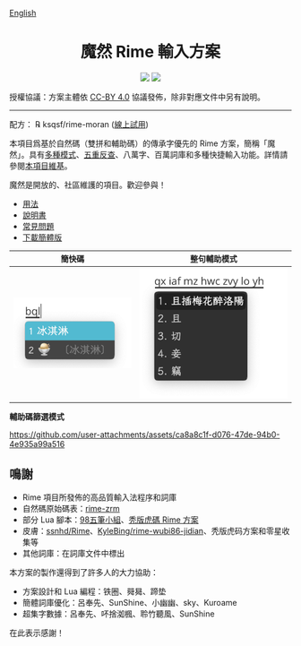 [English](README-en.md)

<h1 align="center">魔然 Rime 輸入方案</h1>

<p align="center">
<a href="https://github.com/ksqsf/rime-moran/issues"><img src="https://img.shields.io/badge/%E6%AD%A1%E8%BF%8E-%E5%8F%83%E8%88%87%E8%B2%A2%E7%8D%BB-1dd3b0?style=for-the-badge&logo=github"/></a>
<a href="https://my-rime.vercel.app/?plum=ksqsf/rime-moran:moran,moran_sentence,moran_fixed,moran_aux"><img src="https://img.shields.io/badge/MyRIME-線上試用-1dd3b0?style=for-the-badge&logo=github"/></a>
</p>

授權協議：方案主體依 [CC-BY 4.0](http://creativecommons.org/licenses/by/4.0/) 協議發佈，除非對應文件中另有說明。

---

配方： ℞ ksqsf/rime-moran ([線上試用](https://my-rime.vercel.app/?plum=ksqsf/rime-moran:moran,moran_sentence,moran_fixed))

本項目爲基於自然碼（雙拼和輔助碼）的傳承字優先的 Rime 方案，簡稱「魔然」。具有[多種模式](https://github.com/ksqsf/rime-moran/wiki/%E5%90%84%E8%BC%B8%E5%85%A5%E6%A8%A1%E5%BC%8F%E8%AA%AA%E6%98%8E)、[五重反查](https://github.com/ksqsf/rime-moran/wiki/%E6%95%99%E7%A8%8B#%E5%85%B6%E4%BA%94%E6%9B%B0%E4%BA%94%E9%87%8D%E5%8F%8D%E6%9F%A5)、八萬字、百萬詞庫和多種快捷輸入功能。詳情請參閱[本項目維基](https://github.com/ksqsf/rime-moran/wiki)。

魔然是開放的、社區維護的項目。歡迎參與！

- [用法](https://github.com/ksqsf/rime-moran/wiki/%E6%95%99%E7%A8%8B#%E5%85%B6%E4%B8%89%E6%9B%B0%E5%96%AE%E5%AD%97%E8%BC%B8%E5%85%A5%E6%96%B9%E5%BC%8F)
- [說明書](https://github.com/ksqsf/rime-moran/wiki)
- [常見問題](https://github.com/ksqsf/rime-moran/wiki/%E5%B8%B8%E8%A6%8B%E5%95%8F%E9%A1%8C)
- [下載簡體版](https://github.com/ksqsf/rime-moran/wiki/%E7%AE%80%E4%BD%93%E7%89%88)

| 簡快碼                              | 整句輔助模式                             |
|-------------------------------------|------------------------------------------|
| ![簡快碼](./etc/screenshot-bql.png) | ![整句輔助碼](./etc/screenshot-poem.png) |

**輔助碼篩選模式**

https://github.com/user-attachments/assets/ca8a8c1f-d076-47de-94b0-4e935a99a516

## 鳴謝

+ Rime 項目所發佈的高品質輸入法程序和詞庫
+ 自然碼原始碼表：[rime-zrm](https://github.com/bigshans/rime-zrm)
+ 部分 Lua 腳本：[98五筆小組](https://98wb.github.io/)、[秃版虎碼 Rime 方案](https://tiger-code.com/)
+ 皮膚：[ssnhd/Rime](https://github.com/ssnhd/rime/)、[KyleBing/rime-wubi86-jidian](https://github.com/KyleBing/rime-wubi86-jidian/)、秃版虎码方案和零星收集等
+ 其他詞庫：在詞庫文件中標出

本方案的製作還得到了許多人的大力協助：

- 方案設計和 Lua 編程：铁圈、䑝曻、蹄垫
- 簡體詞庫優化：呂奉先、SunShine、小幽幽、sky、Kuroame
- 超集字數據：呂奉先、吥捨洳楓、聆竹聽風、SunShine

在此表示感謝！
